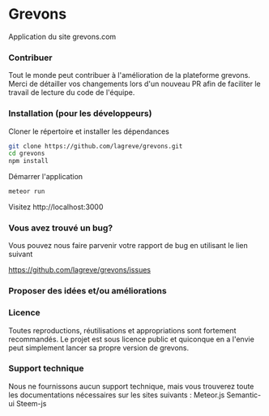# Grevons
Application du site grevons.com

### Contribuer
Tout le monde peut contribuer à l'amélioration de la plateforme grevons. Merci de détailler vos changements lors d'un nouveau PR afin de faciliter le travail de lecture du code de l'équipe.

### Installation (pour les développeurs)

Cloner le répertoire et installer les dépendances

```bash
git clone https://github.com/lagreve/grevons.git
cd grevons
npm install 
```
Démarrer l'application
```bash
meteor run
```
Visitez http://localhost:3000

### Vous avez trouvé un bug?

Vous pouvez nous faire parvenir votre rapport de bug en utilisant le lien suivant 

https://github.com/lagreve/grevons/issues

### Proposer des idées et/ou améliorations


### Licence
Toutes reproductions, réutilisations et appropriations sont fortement recommandés. Le projet est sous licence public et quiconque en a l'envie peut simplement lancer sa propre version de grevons.

### Support technique
Nous ne fournissons aucun support technique, mais vous trouverez toute les documentations nécessaires sur les sites suivants :
Meteor.js
Semantic-ui
Steem-js


